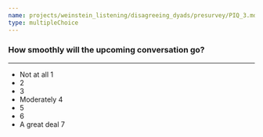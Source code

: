 ```yaml
---
name: projects/weinstein_listening/disagreeing_dyads/presurvey/PIQ_3.md
type: multipleChoice
---
```


### How smoothly will the upcoming conversation go?

---

- Not at all 1
- 2
- 3
- Moderately 4
- 5
- 6
- A great deal 7
